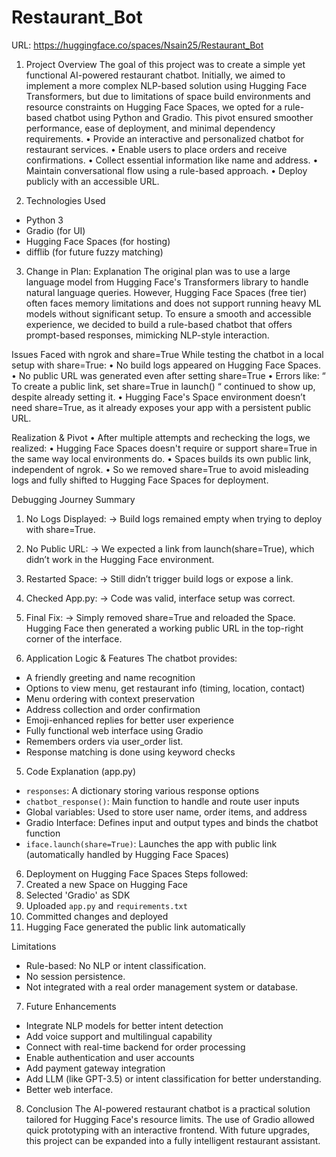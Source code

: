 # Restaurant_Bot
URL: https://huggingface.co/spaces/Nsain25/Restaurant_Bot

1. Project Overview
The goal of this project was to create a simple yet functional AI-powered restaurant chatbot.
Initially, we aimed to implement a more complex NLP-based solution using Hugging Face Transformers, but due to limitations of space build environments and resource constraints on Hugging Face Spaces, we opted for a rule-based chatbot using Python and Gradio. This pivot ensured smoother performance, ease of deployment, and minimal dependency requirements.
•	Provide an interactive and personalized chatbot for restaurant services.
•	Enable users to place orders and receive confirmations.
•	Collect essential information like name and address.
•	Maintain conversational flow using a rule-based approach.
•	Deploy publicly with an accessible URL.

3. Technologies Used
- Python 3
- Gradio (for UI)
- Hugging Face Spaces (for hosting)
- difflib (for future fuzzy matching)
3. Change in Plan: Explanation
The original plan was to use a large language model from Hugging Face's Transformers library to handle natural language queries. However, Hugging Face Spaces (free tier) often faces memory limitations and does not support running heavy ML models without significant setup. To ensure a smooth and accessible experience, we decided to build a rule-based chatbot that offers prompt-based responses, mimicking NLP-style interaction.

Issues Faced with ngrok and share=True
While testing the chatbot in a local setup with share=True:
•	No build logs appeared on Hugging Face Spaces.
•	No public URL was generated even after setting share=True
•	Errors like: “ To create a public link, set share=True in launch() “ continued to show up, despite already setting it.
•	Hugging Face's Space environment doesn’t need share=True, as it already exposes your app with a persistent public URL.

Realization & Pivot
•	After multiple attempts and rechecking the logs, we realized:
•	Hugging Face Spaces doesn't require or support share=True in the same way local environments do.
•	Spaces builds its own public link, independent of ngrok.
•	So we removed share=True to avoid misleading logs and fully shifted to Hugging Face Spaces for deployment.

Debugging Journey Summary
1.	No Logs Displayed:
→ Build logs remained empty when trying to deploy with share=True.
2.	No Public URL:
→ We expected a link from launch(share=True), which didn’t work in the Hugging Face environment.
3.	Restarted Space:
→ Still didn’t trigger build logs or expose a link.
4.	Checked App.py:
→ Code was valid, interface setup was correct.
5.	Final Fix:
→ Simply removed share=True and reloaded the Space. Hugging Face then generated a working public URL in the top-right corner of the interface.

4. Application Logic & Features
The chatbot provides:
- A friendly greeting and name recognition
- Options to view menu, get restaurant info (timing, location, contact)
- Menu ordering with context preservation
- Address collection and order confirmation
- Emoji-enhanced replies for better user experience
- Fully functional web interface using Gradio
- Remembers orders via user_order list.
- Response matching is done using keyword checks

5. Code Explanation (app.py)
- `responses`: A dictionary storing various response options
- `chatbot_response()`: Main function to handle and route user inputs
- Global variables: Used to store user name, order items, and address
- Gradio Interface: Defines input and output types and binds the chatbot function
- `iface.launch(share=True)`: Launches the app with public link (automatically handled by Hugging Face Spaces)

6. Deployment on Hugging Face Spaces
Steps followed:
1. Created a new Space on Hugging Face
2. Selected 'Gradio' as SDK
3. Uploaded `app.py` and `requirements.txt`
4. Committed changes and deployed
5. Hugging Face generated the public link automatically

Limitations
-	Rule-based: No NLP or intent classification.
-	No session persistence.
-	Not integrated with a real order management system or database.

7. Future Enhancements
- Integrate NLP models for better intent detection
- Add voice support and multilingual capability
- Connect with real-time backend for order processing
- Enable authentication and user accounts
- Add payment gateway integration
- Add LLM (like GPT-3.5) or intent classification for better understanding.
- Better web interface.

8. Conclusion
The AI-powered restaurant chatbot is a practical solution tailored for Hugging Face's resource limits. The use of Gradio allowed quick prototyping with an interactive frontend. With future upgrades, this project can be expanded into a fully intelligent restaurant assistant.
